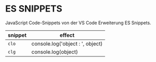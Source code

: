 # ES SNIPPETS

JavaScript Code-Snippets von der VS Code Erweiterung ES Snippets.

| snippet | effect |
| --- | --- |
| `clo` | console.log('object : ', object) |
| `clg` | console.log(object) |
